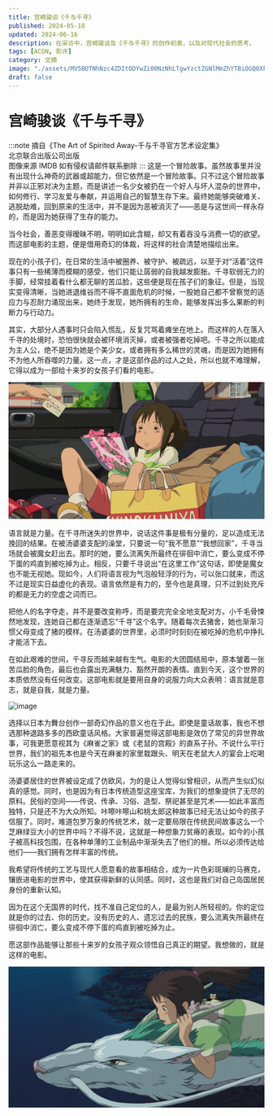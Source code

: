 ```yaml
---
title: 宫崎骏谈《千与千寻》
published: 2024-05-18
updated: 2024-06-16
description: 在采访中，宫崎骏谈及《千与千寻》的创作初衷，以及对现代社会的思考。
tags: [ACGN, 影评]
category: 文摘
image: "./assets/MV5BOTNhNzc4ZDItODYwZi00NzNhLTgwYzctZGNlMmZhYTBiOGQ0XkEyXkFqcGdeQXVyMTIwODk1NTQ@-20240518120624-wp0flz9.jpg"
draft: false
---
```



# 宫崎骏谈《千与千寻》

:::note
摘自《The Art of Spirited Away-千与千寻官方艺术设定集》<br>
北京联合出版公司出版<br>
图像来源 IMDB 如有侵权请邮件联系删除
:::
这是一个冒险故事。虽然故事里并没有出现什么神奇的武器或超能力，但它依然是一个冒险故事。只不过这个冒险故事并非以正邪对决为主题，而是讲述一名少女被扔在一个好人与坏人混杂的世界中，如何修行、学习友爱与奉献，并运用自己的智慧生存下来。最终她能够突破难关、逃脱劫难，回到原来的生活中，并不是因为恶被消灭了——恶是与这世间一样永存的，而是因为她获得了生存的能力。

当今社会，善恶变得暧昧不明，明明如此含糊，却又有着吞没与消费一切的欲望。而这部电影的主题，便是借用奇幻的体裁，将这样的社会清楚地描绘出来。

现在的小孩子们，在日常的生活中被圈养、被守护、被疏远，以至于对“活着”这件事只有一些稀薄而模糊的感受，他们只能让孱弱的自我越发膨胀。千寻软弱无力的手脚，经常挂着看什么都无聊的苦瓜脸，这些便是现在孩子们的象征。但是，当现实变得清晰，当她进退维谷而不得不直面危机的时候，一股她自己都不曾察觉的适应力与忍耐力涌现出来，她终于发现，她所拥有的生命，能够发挥出多么果断的判断力与行动力。

其实，大部分人遇事时只会陷入慌乱，反复咒骂着瘫坐在地上。而这样的人在落入千寻的处境时，恐怕很快就会被环境消灭掉，或者被强者吃掉吧。千寻之所以能成为主人公，绝不是因为她是个美少女，或者拥有多么稀世的灵魂，而是因为她拥有不为他人所吞噬的力量。这一点，才是这部作品的过人之处，所以也就不难理解，它得以成为一部给十来岁的女孩子们看的电影。

​![image](assets/image-20240518120805-969zgsp.png)​

语言就是力量。在千寻所迷失的世界中，说话这件事是极有分量的，足以造成无法挽回的结果。在被汤婆婆支配的澡堂，只要说一句“我不愿意”“我想回家”，千寻当场就会被魔女赶出去。那时的她，要么流离失所最终在徘徊中消亡，要么变成不停下蛋的鸡直到被吃掉为止。相反，只要千寻说出“在这里工作”这句话，即使是魔女也不能无视她。现如今，人们将语言视为气泡般轻浮的行为，可以张口就来，而这不过是现实日益虚化的表现。语言依然是有力的，至今也是真理，只不过到处充斥的都是无力的空虚之词而已。

把他人的名字夺走，并不是要改变称呼，而是要完完全全地支配对方。小千毛骨悚然地发现，连她自己都在逐渐遗忘“千寻”这个名字。随着每次去猪舍，她也渐渐习惯父母变成了猪的模样。在汤婆婆的世界里，必须时时刻刻在被吃掉的危机中挣扎才能活下去。

在如此艰难的世间，千寻反而越来越有生气。电影的大团圆结局中，原本皱着一张苦瓜脸的角色，最后也会露出充满魅力、豁然开朗的表情。直到今天，这个世界的本质依然没有任何改变。这部电影就是要用自身的说服力向大众表明：语言就是意志，就是自我，就是力量。

​![image](assets/image-20240518120858-muv540s.png)​

选择以日本为舞台创作一部奇幻作品的意义也在于此。即使是童话故事，我也不想选那种退路多多的西欧童话风格。大家普遍觉得这部电影是效仿了常见的异世界故事，可我更愿意视其为《麻雀之家》或《老鼠的宫殿》的直系子孙。不说什么平行世界，我们的祖先本也是今天在麻雀的家里栽跟头、明天在老鼠大人的宴会上吃喝玩乐这么一路走来的。

汤婆婆居住的世界被设定成了仿欧风，为的是让人觉得似曾相识，从而产生似幻似真的感觉。同时，也是因为有日本传统造型这座宝库，为我们的想象提供了无尽的原料。民俗的空间——传说、传承、习俗、造型、祭祀甚至是咒术——如此丰富而独特，只是还不为大众所知。咔嚓咔嚓山和桃太郎这种故事已经无法让如今的孩子信服了。同时，难道包罗万象的传统艺术，就一定要局限在传统民间故事这么一个芝麻绿豆大小的世界中吗？不得不说，这就是一种想象力贫瘠的表现。如今的小孩子被高科技包围，在各种单薄的工业制品中渐渐失去了他们的根。所以必须传达给他们——我们拥有怎样丰富的传统。

我希望将传统的工艺与现代人愿意看的故事相结合，成为一片色彩斑斓的马赛克，镶嵌进电影的世界中，使其获得新鲜的认同感。同时，这也是我们对自己岛国居民身份的重新认知。

因为在这个无国界的时代，找不准自己定位的人，是最为别人所轻视的。你的定位就是你的过去、你的历史。没有历史的人、遗忘过去的民族，要么流离失所最终在徘徊中消亡，要么变成不停下蛋的鸡直到被吃掉为止。

愿这部作品能够让那些十来岁的女孩子观众领悟自己真正的期望。我想做的，就是这样的电影。

​![image](assets/image-20240518120946-nh6o8or.png)​
